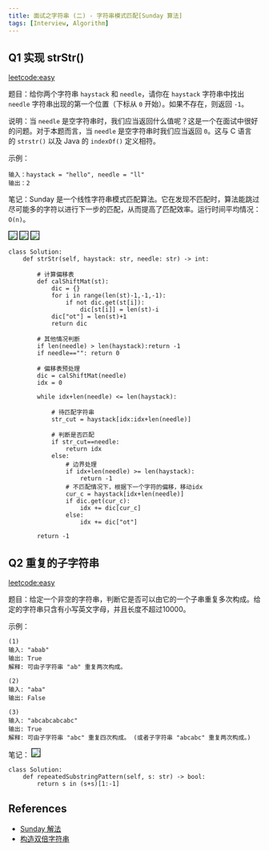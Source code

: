 ```yaml
---
title: 面试之字符串 (二) - 字符串模式匹配[Sunday 算法]
tags: [Interview, Algorithm]
---
```


## Q1 实现 strStr()
[leetcode:easy](https://leetcode-cn.com/problems/implement-strstr/)

题目：给你两个字符串 `haystack` 和 `needle`，请你在 `haystack` 字符串中找出 `needle` 字符串出现的第一个位置（下标从 `0` 开始）。如果不存在，则返回 `-1`。

说明：当 `needle` 是空字符串时，我们应当返回什么值呢？这是一个在面试中很好的问题。对于本题而言，当 `needle` 是空字符串时我们应当返回 `0`。这与 C 语言的 `strstr()` 以及 Java 的 `indexOf()` 定义相符。

示例：
```
输入：haystack = "hello", needle = "ll"
输出：2
```

笔记：Sunday 是一个线性字符串模式匹配算法。它在发现不匹配时，算法能跳过尽可能多的字符以进行下一步的匹配，从而提高了匹配效率。运行时间平均情况：`O(n)`。

<img src="{{ site.baseurl }}/assets/images/leetcode5.png" style="border:1px solid black;">
<img src="{{ site.baseurl }}/assets/images/leetcode6.png" style="border:1px solid black;">
<img src="{{ site.baseurl }}/assets/images/leetcode7.png" style="border:1px solid black;">

```
class Solution:
    def strStr(self, haystack: str, needle: str) -> int:
    
        # 计算偏移表
        def calShiftMat(st):
            dic = {}
            for i in range(len(st)-1,-1,-1):
                if not dic.get(st[i]):
                    dic[st[i]] = len(st)-i
            dic["ot"] = len(st)+1
            return dic
        
        # 其他情况判断
        if len(needle) > len(haystack):return -1
        if needle=="": return 0
       
        # 偏移表预处理    
        dic = calShiftMat(needle)
        idx = 0
    
        while idx+len(needle) <= len(haystack):
            
            # 待匹配字符串
            str_cut = haystack[idx:idx+len(needle)]
            
            # 判断是否匹配
            if str_cut==needle:
                return idx
            else:
                # 边界处理
                if idx+len(needle) >= len(haystack):
                    return -1
                # 不匹配情况下，根据下一个字符的偏移，移动idx
                cur_c = haystack[idx+len(needle)]
                if dic.get(cur_c):
                    idx += dic[cur_c]
                else:
                    idx += dic["ot"]
            
        return -1
```

## Q2 重复的子字符串
[leetcode:easy](https://leetcode-cn.com/problems/repeated-substring-pattern/)

题目：给定一个非空的字符串，判断它是否可以由它的一个子串重复多次构成。给定的字符串只含有小写英文字母，并且长度不超过10000。

示例：
```
(1)
输入: "abab"
输出: True
解释: 可由子字符串 "ab" 重复两次构成。

(2)
输入: "aba"
输出: False

(3)
输入: "abcabcabcabc"
输出: True
解释: 可由子字符串 "abc" 重复四次构成。 (或者子字符串 "abcabc" 重复两次构成。)
```

笔记：
<img src="{{ site.baseurl }}/assets/images/leetcode8.png" style="border:1px solid black;">

```
class Solution:
    def repeatedSubstringPattern(self, s: str) -> bool:
        return s in (s+s)[1:-1]
```

## References
- [Sunday 解法](https://leetcode-cn.com/problems/implement-strstr/solution/python3-sundayjie-fa-9996-by-tes/)
- [构造双倍字符串](https://leetcode-cn.com/problems/repeated-substring-pattern/solution/gou-zao-shuang-bei-zi-fu-chuan-by-elevenxx/)
